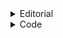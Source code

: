 <details>
<summary>Editorial</summary>
<br>
It's a very straight forward question. 
We have 2 conditions : 
	<br>
	1. When number is odd , number = number * 3 + 1
	<br>
	2. When number is even , number = number / 2;

Tip :-
-------
<br>
Always check odd : if (n & 1) --> if n is odd this will be even cause LSB (least significant or bit at ones place of odd number is 1 and even is 0) 
<br>
Why?
Well modulo operation takes O(1) but its still a lot slower than operations like bitwise or (+ , - ) etc .


</details>

<details>
<summary>Code</summary>
<br>
	
	#include<bits/stdc++.h>
	#define ll long long 
	using namespace std;
 
	int main() {
	
	ios_base::sync_with_stdio(false); 
	cin.tie(NULL);
	
	ll n; cin >> n;
	cout << n << " ";
	  
	  while (n != 1) {
		if (n&1) {
		    n = n*3 + 1;
		    cout << n << " ";
		} else {
		    n /= 2;
		    cout << n << " ";
		}   
	  } 
	}
</details>
